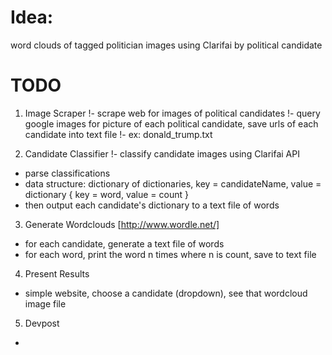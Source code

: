 # Idea: 
word clouds of tagged politician images using Clarifai by political candidate

# TODO

1. Image Scraper
  !- scrape web for images of political candidates
  !- query google images for picture of each political candidate, save urls of each candidate into text file
  !- ex: donald_trump.txt


2. Candidate Classifier
  !- classify candidate images using Clarifai API
  - parse classifications
  - data structure: dictionary of dictionaries, key = candidateName, value = dictionary { key = word, value = count }
  - then output each candidate's dictionary to a text file of words


3. Generate Wordclouds [http://www.wordle.net/]
  - for each candidate, generate a text file of words
  - for each word, print the word n times where n is count, save to text file


4. Present Results
  - simple website, choose a candidate (dropdown), see that wordcloud image file

5. Devpost
-
